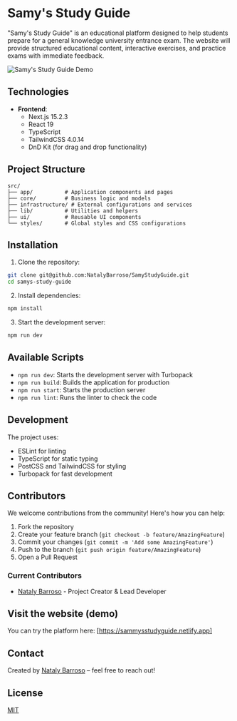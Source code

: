 # Samy's Study Guide

"Samy's Study Guide" is an educational platform designed to help students prepare for a general knowledge university entrance exam. The website will provide structured educational content, interactive exercises, and practice exams with immediate feedback.

![Samy's Study Guide Demo](https://raw.githubusercontent.com/NatalyBarroso/SamyStudyGuide/main/public/images/SammysStudyGuide.png)


## Technologies

- **Frontend**: 
  - Next.js 15.2.3
  - React 19
  - TypeScript
  - TailwindCSS 4.0.14
  - DnD Kit (for drag and drop functionality)

## Project Structure

```
src/
├── app/          # Application components and pages
├── core/         # Business logic and models
├── infrastructure/ # External configurations and services
├── lib/          # Utilities and helpers
├── ui/           # Reusable UI components
└── styles/       # Global styles and CSS configurations
```

## Installation

1. Clone the repository:
```bash
git clone git@github.com:NatalyBarroso/SamyStudyGuide.git
cd samys-study-guide
```

2. Install dependencies:
```bash
npm install
```

3. Start the development server:
```bash
npm run dev
```

## Available Scripts

- `npm run dev`: Starts the development server with Turbopack
- `npm run build`: Builds the application for production
- `npm run start`: Starts the production server
- `npm run lint`: Runs the linter to check the code



## Development

The project uses:
- ESLint for linting
- TypeScript for static typing
- PostCSS and TailwindCSS for styling
- Turbopack for fast development

## Contributors

We welcome contributions from the community! Here's how you can help:

1. Fork the repository
2. Create your feature branch (`git checkout -b feature/AmazingFeature`)
3. Commit your changes (`git commit -m 'Add some AmazingFeature'`)
4. Push to the branch (`git push origin feature/AmazingFeature`)
5. Open a Pull Request

### Current Contributors

- [Nataly Barroso](https://github.com/NatalyBarroso) - Project Creator & Lead Developer


## Visit the website (demo)
You can try the platform here: [https://sammysstudyguide.netlify.app]


## Contact
Created by [Nataly Barroso](mailto:barrosonataly.dev@gmail.com.com) – feel free to reach out!



## License

[MIT](LICENSE)
